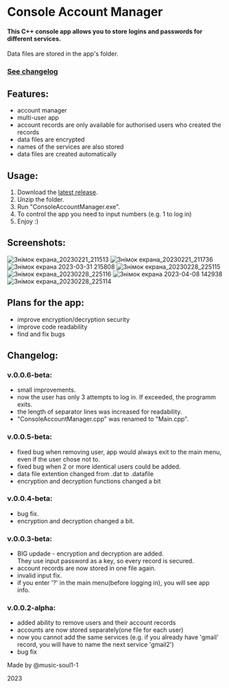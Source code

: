 # Console Account Manager
#### This C++ console app allows you to store logins and passwords for different services.

Data files are stored in the app's folder.

### [See changelog](https://github.com/music-soul1-1/ConsoleAccountManager#changelog)

## Features:
* account manager
* multi-user app
* account records are only available for authorised users who created the records
* data files are encrypted
* names of the services are also stored
* data files are created automatically

## Usage:
1. Download the [latest release](https://github.com/music-soul1-1/ConsoleAccountManager/releases).
2. Unzip the folder.
3. Run "ConsoleAccountManager.exe".
4. To control the app you need to input numbers (e.g. 1 to log in)
5. Enjoy :)

## Screenshots:

![Знімок екрана_20230221_211513](https://user-images.githubusercontent.com/72669184/220441132-52ba0741-9d1d-4333-b4ad-87c95266ddf8.png)
![Знімок екрана_20230221_211736](https://user-images.githubusercontent.com/72669184/220441232-04baa18b-2111-41dd-b0ee-fa802a1a5d04.png)
![Знімок екрана 2023-03-31 215808](https://user-images.githubusercontent.com/72669184/229206636-2bbca4b3-ee2e-49ed-b68f-4a31ddcf703e.png)
![Знімок екрана_20230228_225115](https://user-images.githubusercontent.com/72669184/221977450-6bdfb750-f226-4548-b6e7-d00b3413f7b9.png)
![Знімок екрана_20230228_225116](https://user-images.githubusercontent.com/72669184/221977460-621cf01a-687c-4028-9e69-0b4bfe4d76f6.png)
![Знімок екрана 2023-04-08 142938](https://user-images.githubusercontent.com/72669184/230720159-d14a9ec9-3818-4c70-84a6-c3b8a2abcb3c.png)
![Знімок екрана_20230228_225114](https://user-images.githubusercontent.com/72669184/221977212-ff4c1418-bad8-40e4-be0c-6045644f28d3.png)




## Plans for the app:
* improve encryption/decryption security
* improve code readability
* find and fix bugs


## Changelog:

### v.0.0.6-beta:
* small improvements.
* now the user has only 3 attempts to log in. If exceeded, the programm exits.
* the length of separator lines was increased for readability.
* "ConsoleAccountManager.cpp" was renamed to "Main.cpp".

### v.0.0.5-beta:
* fixed bug when removing user, app would always exit to the main menu, even if the user chose not to.
* fixed bug when 2 or more identical users could be added.
* data file extention changed from .dat to .datafile
* encryption and decryption functions changed a bit

### v.0.0.4-beta:
* bug fix.
* encryption and decryption changed a bit.

### v.0.0.3-beta:
* BIG updade - encryption and decryption are added.  
They use input password as a key, so every record is secured.
* account records are now stored in one file again.
* invalid input fix.
* if you enter '?' in the main menu(before logging in), you will see app info.

### v.0.0.2-alpha:
* added ability to remove users and their account records
* accounts are now stored separately(one file for each user)
* now you cannot add the same services (e.g. if you already have 'gmail' record, you will have to name the next service 'gmail2')
* bug fix


Made by @music-soul1-1

2023
